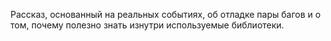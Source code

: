 Рассказ, основанный на реальных событиях, об отладке пары багов и о том, почему полезно знать изнутри используемые библиотеки.
